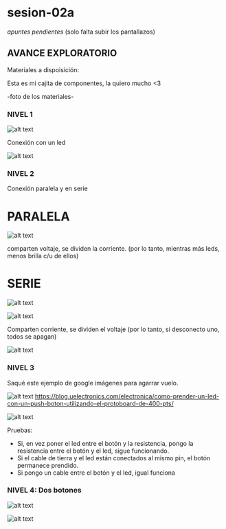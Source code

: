 # sesion-02a

*apuntes pendientes* (solo falta subir los pantallazos)


## AVANCE EXPLORATORIO


Materiales a dispoisición: 

Esta es mi cajita de componentes, la quiero mucho <3

-foto de los materiales-

### NIVEL 1

![alt text](nivel1-foto.jpg)

Conexión con un led

![alt text](nivel1-diagrama.jpg)


### NIVEL 2

Conexión paralela y en serie

# PARALELA

![alt text](nivel2-foto.paralela.jpg)

comparten voltaje, se dividen la corriente. (por lo tanto, mientras más leds, menos brilla c/u de ellos)


# SERIE

![alt text](nivel2-foto.serie.jpg)

![alt text](nivel2-foto2.jpg)

Comparten corriente, se dividen el voltaje (por lo tanto, si desconecto uno, todos se apagan)

![alt text](nivel2-diagrama.jpg)

### NIVEL 3

Saqué este ejemplo de google imágenes para agarrar vuelo.

![alt text](nivel3-diagrama.jpg)
<https://blog.uelectronics.com/electronica/como-prender-un-led-con-un-push-boton-utilizando-el-protoboard-de-400-pts/>

![alt text](nivel3-foto.jpg)

Pruebas:

- Si, en vez poner el led entre el botón y la resistencia, pongo la resistencia entre el botón y el led, sigue funcionando.
- Si el cable de tierra y el led están conectados al mismo pin, el botón permanece prendido.
- Si pongo un cable entre el botón y el led, igual funciona

### NIVEL 4: Dos botones

![alt text](nivel4-foto.jpg)

![alt text](nivel4-foto2.jpg)
